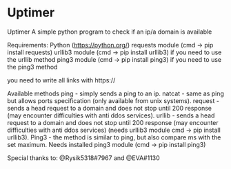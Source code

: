 # Uptimer
Uptimer
A simple python program to check if an ip/a domain is available

Requirements:
Python (https://python.org/)
requests module (cmd -> pip install requests)
urllib3 module (cmd -> pip install urllib3) if you need to use the urllib method
ping3 module (cmd -> pip install ping3) if you need to use the ping3 method

you need to write all links with https://

Available methods
ping - simply sends a ping to an ip.
natcat - same as ping but allows ports specification (only available from unix systems).
request - sends a head request to a domain and does not stop until 200 response (may encounter difficulties with anti ddos services).
urllib - sends a head request to a domain and does not stop until 200 response (may encounter difficulties with anti ddos services) (needs urllib3 module cmd -> pip install urllib3). Ping3 - the method is similar to ping, but also compare ms with the set maximum. Needs installed ping3 module (cmd -> pip install ping3)

Special thanks to: @Rysik5318#7967 and @EVA#1130
